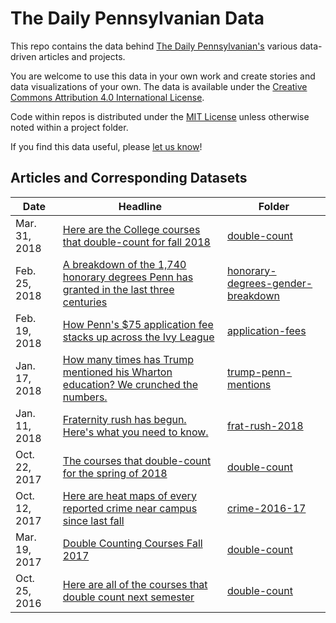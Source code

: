 # The Daily Pennsylvanian Data

This repo contains the data behind [The Daily Pennsylvanian's](http://thedp.com)
various data-driven articles and projects.

You are welcome to use this data in your own work and create stories and data
visualizations of your own. The data is available under the [Creative Commons Attribution 4.0 International License](https://creativecommons.org/licenses/by/4.0/).

Code within repos is distributed under the [MIT License](LICENSE_CODE.txt) unless
otherwise noted within a project folder.

If you find this data useful, please
[let us know](https://twitter.com/intent/tweet/?text=@dailypenndevs)!

## Articles and Corresponding Datasets

Date           | Headline | Folder
---------------|----------|-------------
Mar. 31, 2018  | [Here are the College courses that double-count for fall 2018](http://www.thedp.com/article/2018/03/double-count-sector-foundation-fall-2019-upenn-philadelphia-ivy-league) | [double-count](double-count)
Feb. 25, 2018  | [A breakdown of the 1,740 honorary degrees Penn has granted in the last three centuries](http://www.thedp.com/article/2018/02/commencement-speaker-honorary-degrees-2018-penn-cosby-wynn-gutmann-numbers-data-viz) | [honorary-degrees-gender-breakdown](honorary-degrees-gender-breakdown)
Feb. 19, 2018  | [How Penn's $75 application fee stacks up across the Ivy League](http://www.thedp.com/article/2018/02/revenue-ivy-league-application-fee-higher-ed-upenn-penn-philadelphia-admissions) | [application-fees](application-fees)
Jan. 17, 2018  | [How many times has Trump mentioned his Wharton education? We crunched the numbers.](http://www.thedp.com/article/2018/01/trump-penn-wharton-data-education-times-ivy-league-business-finance-philadelphia-campaign) | [trump-penn-mentions](trump-penn-mentions)
Jan. 11, 2018  | [Fraternity rush has begun. Here's what you need to know.](http://www.thedp.com/article/2018/01/spring-fraternity-rush-food-events-2018-graphic-upenn-ivy-philadelphia-greek) | [frat-rush-2018](frat-rush-2018)
Oct. 22, 2017  | [The courses that double-count for the spring of 2018](http://www.thedp.com/article/2017/10/here-are-the-courses-that-double-count-for-the-spring-of-2018) | [double-count](double-count)
Oct. 12, 2017  | [Here are heat maps of every reported crime near campus since last fall](http://www.thedp.com/article/2017/10/here-are-heat-maps-of-every-reported-crime-near-campus-since-last-fall) | [crime-2016-17](crime-2016-17)
Mar. 19, 2017  | [Double Counting Courses Fall 2017](http://www.thedp.com/article/2017/03/double-count-classes-fall-2017) | [double-count](double-count)
Oct. 25, 2016  | [Here are all of the courses that double count next semester](http://www.thedp.com/article/2016/10/double-count-classes-spring-2017) | [double-count](double-count)
